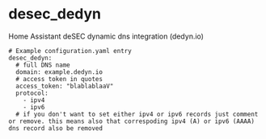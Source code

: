 # desec_dedyn
Home Assistant deSEC dynamic dns integration (dedyn.io)

```
# Example configuration.yaml entry
desec_dedyn:
  # full DNS name
  domain: example.dedyn.io 
  # access token in quotes
  access_token: "blablablaaV"
  protocol:
    - ipv4
    - ipv6
  # if you don't want to set either ipv4 or ipv6 records just comment or remove. this means also that correspoding ipv4 (A) or ipv6 (AAAA) dns record also be removed 
```
